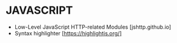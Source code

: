 # JAVASCRIPT

- Low-Level JavaScript HTTP-related Modules [jshttp.github.io]
- Syntax highlighter [https://highlightjs.org/]
